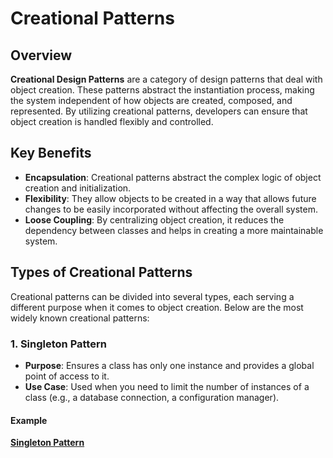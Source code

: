 # Creational Patterns

## Overview

**Creational Design Patterns** are a category of design patterns that deal with object creation. These patterns abstract the instantiation process, making the system independent of how objects are created, composed, and represented. By utilizing creational patterns, developers can ensure that object creation is handled flexibly and controlled.

## Key Benefits

- **Encapsulation**: Creational patterns abstract the complex logic of object creation and initialization.
- **Flexibility**: They allow objects to be created in a way that allows future changes to be easily incorporated without affecting the overall system.
- **Loose Coupling**: By centralizing object creation, it reduces the dependency between classes and helps in creating a more maintainable system.

## Types of Creational Patterns

Creational patterns can be divided into several types, each serving a different purpose when it comes to object creation. Below are the most widely known creational patterns:

### 1. **Singleton Pattern**

- **Purpose**: Ensures a class has only one instance and provides a global point of access to it.
- **Use Case**: Used when you need to limit the number of instances of a class (e.g., a database connection, a configuration manager).

#### Example

[**Singleton Pattern**](singleton.js)
